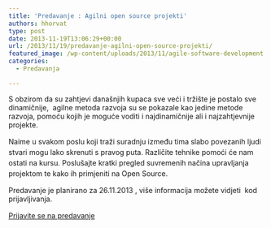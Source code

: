 ```yaml
---
title: 'Predavanje : Agilni open source projekti'
authors: hhorvat
type: post
date: 2013-11-19T13:06:29+00:00
url: /2013/11/19/predavanje-agilni-open-source-projekti/
featured_image: /wp-content/uploads/2013/11/agile-software-development.jpg
categories:
  - Predavanja

---
```

S obzirom da su zahtjevi današnjih kupaca sve veći i tržište je postalo sve dinamičnije,  agilne metoda razvoja su se pokazale kao jedine metode razvoja, pomoću kojih je moguće voditi i najdinamičnije ali i najzahtjevnije projekte.

<span style="line-height: 1.5;">Naime u svakom poslu koji traži suradnju između tima slabo povezanih ljudi stvari mogu lako skrenuti s pravog puta. Različite tehnike pomoći će nam ostati na kursu. Poslušajte kratki pregled suvremenih načina upravljanja projektom te kako ih primjeniti na Open Source.</span>

Predavanje je planirano za 26.11.2013 , više informacija možete vidjeti  kod prijavljivanja.

<a style="line-height: 1.5;" title="Radimo skupa: agilni open source projekti" href="https://www.opensource-osijek.org/wordpress/events/radimo-skupa-agilni-open-source-projekti/">Prijavite se na predavanje</a>

&nbsp;